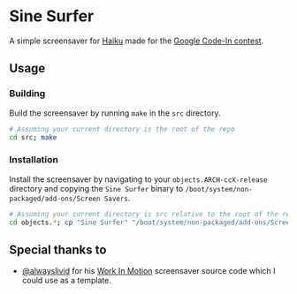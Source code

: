 # Sine Surfer

A simple screensaver for [Haiku](https://www.haiku-os.org/) made for the [Google Code-In contest](https://codein.withgoogle.com/dashboard/).

## Usage

### Building

Build the screensaver by running `make` in the `src` directory.

```bash
# Assuming your current directory is the root of the repo
cd src; make
```

### Installation

Install the screensaver by navigating to your `objects.ARCH-ccX-release` directory and copying the `Sine Surfer` binary to `/boot/system/non-packaged/add-ons/Screen Savers`.

```bash
# Assuming your current directory is src relative to the root of the repo
cd objects.*; cp "Sine Surfer" "/boot/system/non-packaged/add-ons/Screen Savers"
```

## Special thanks to

 * [@alwayslivid](https://github.com/alwayslivid) for his [Work In Motion](https://github.com/alwayslivid/WorkInMotion) screensaver source code which I could use as a template.

